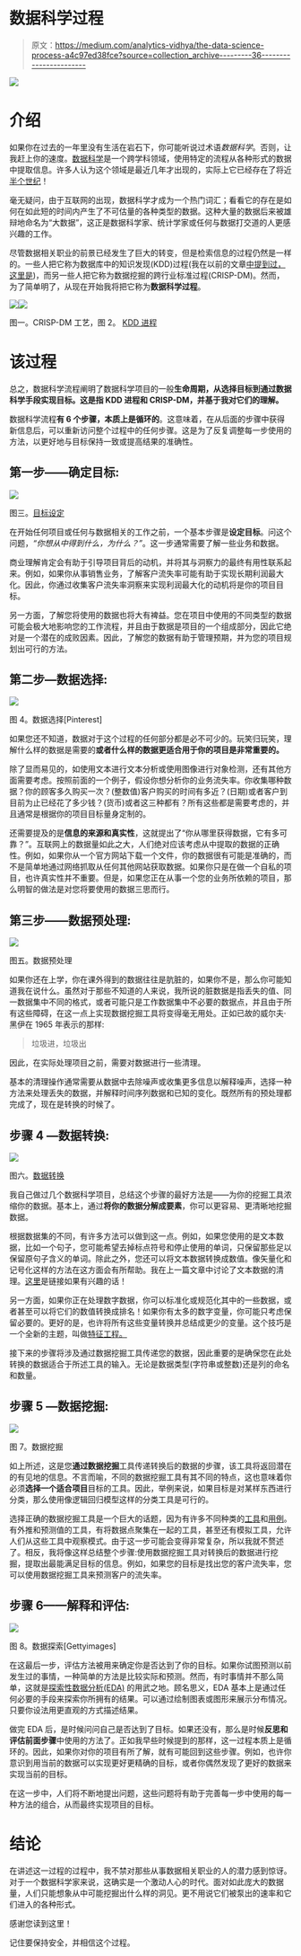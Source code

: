 # 数据科学过程

> 原文：<https://medium.com/analytics-vidhya/the-data-science-process-a4c97ed38fce?source=collection_archive---------36----------------------->

![](img/b162c23d224c88d29e848ac0c990d92f.png)

# 介绍

如果你在过去的一年里没有生活在岩石下，你可能听说过术语*数据科学*。否则，让我赶上你的速度。[数据科学](https://simplystatistics.org/2013/12/12/the-key-word-in-data-science-is-not-data-it-is-science/)是一个跨学科领域，使用特定的流程从各种形式的数据中提取信息。许多人认为这个领域是最近几年才出现的，实际上它已经存在了将近[半个世纪](http://10.1145/3076253)！

毫无疑问，由于互联网的出现，数据科学才成为一个热门词汇；看看它的存在是如何在如此短的时间内产生了不可估量的各种类型的数据。这种大量的数据后来被雄辩地命名为“大数据”，这正是数据科学家、统计学家或任何与数据打交道的人更感兴趣的工作。

尽管数据相关职业的前景已经发生了巨大的转变，但是检索信息的过程仍然是一样的。一些人把它称为数据库中的知识发现(KDD)过程(我在以前的文章[中提到过，这里是](/ai-in-plain-english/sentiment-classification-using-xgboost-7abdaf4771f9))，而另一些人把它称为数据挖掘的跨行业标准过程(CRISP-DM)。然而，为了简单明了，从现在开始我将把它称为**数据科学过程**。

![](img/3acff4be33adfe1468baa74c7dfad12e.png)![](img/4da6123c09d97070830830392c96943f.png)

图一。CRISP-DM 工艺，图 2。 [KDD 进程](https://infovis-wiki.net/wiki/Knowledge_Discovery_in_Databases_(KDD))

# 该过程

总之，数据科学流程阐明了数据科学项目的一般**生命周期，从选择目标到通过数据科学手段实现目标。这是指 KDD 进程和 CRISP-DM，并基于我对它们的理解。**

数据科学流程**有 6 个步骤，本质上是循环的**。这意味着，在从后面的步骤中获得新信息后，可以重新访问整个过程中的任何步骤。这是为了反复调整每一步使用的方法，以更好地与目标保持一致或提高结果的准确性。

## **第一步——确定目标:**

![](img/c33653056022e650d71228a0410756da.png)

图三。[目标设定](https://solopracticeuniversity.com/2019/10/23/how-million-dollar-attorneys-unleash-the-power-of-goal-setting/)

在开始任何项目或任何与数据相关的工作之前，一个基本步骤是**设定目标**。问这个问题，*“你想从中得到什么，为什么？”*。这一步通常需要了解一些业务和数据。

商业理解肯定会有助于引导项目背后的动机，并将其与洞察力的最终有用性联系起来。例如，如果你从事销售业务，了解客户流失率可能有助于实现长期利润最大化。因此，你通过收集客户流失率洞察来实现利润最大化的动机将是你的项目目标。

另一方面，了解您将使用的数据也将大有裨益。您在项目中使用的不同类型的数据可能会极大地影响您的工作流程，并且由于数据是项目的一个组成部分，因此它绝对是一个潜在的成败因素。因此，了解您的数据有助于管理预期，并为您的项目规划出可行的方法。

## **第二步—数据选择:**

![](img/331f34f5457953e8cc2b2cf110cb06ab.png)

图 4。数据选择[Pinterest]

如果您还不知道，数据对于这个过程的任何部分都是必不可少的。玩笑归玩笑，理解什么样的数据是需要的**或者什么样的数据更适合用于你的项目是非常重要的。**

除了显而易见的，如使用文本进行文本分析或使用图像进行对象检测，还有其他方面需要考虑。按照前面的一个例子，假设你想分析你的业务流失率。你收集哪种数据？你的顾客多久购买一次？(整数值)客户购买的时间有多近？(日期)或者客户到目前为止已经花了多少钱？(货币)或者这三种都有？所有这些都是需要考虑的，并且通常是根据你的项目目标量身定制的。

还需要提及的是**信息的来源和真实性**，这就提出了“你从哪里获得数据，它有多可靠？”。互联网上的数据量如此之大，人们绝对应该考虑从中提取的数据的正确性。例如，如果你从一个官方网站下载一个文件，你的数据很有可能是准确的，而不是简单地通过网络抓取从任何其他网站获取数据。如果你只是在做一个自私的项目，也许真实性并不重要。但是，如果您正在从事一个您的业务所依赖的项目，那么明智的做法是对您将要使用的数据三思而行。

## **第三步——数据预处理:**

![](img/a3f925e87a11d91a79c25f1a5851e2fb.png)

图五。数据预处理

如果你还在上学，你在课外得到的数据往往是肮脏的，如果你不是，那么你可能知道我在说什么。虽然对于那些不知道的人来说，我所说的脏数据是指丢失的值、同一数据集中不同的格式，或者可能只是工作数据集中不必要的数据点，并且由于所有这些障碍，在这一点上实现数据挖掘工具将变得毫无用处。正如已故的威尔夫·黑伊在 1965 年表示的那样:

> 垃圾进，垃圾出

因此，在实际处理项目之前，需要对数据进行一些清理。

基本的清理操作通常需要从数据中去除噪声或收集更多信息以解释噪声，选择一种方法来处理丢失的数据，并解释时间序列数据和已知的变化。既然所有的预处理都完成了，现在是转换的时候了。

## **步骤 4 —数据转换:**

![](img/af913fce3a33f2bbc5852b59acb90e67.png)

图六。[数据转换](https://www.alooma.com/blog/what-is-data-transformation)

我自己做过几个数据科学项目，总结这个步骤的最好方法是——为你的挖掘工具浓缩你的数据。基本上，通过**将你的数据分解成要素**，你可以更容易、更清晰地挖掘数据。

根据数据集的不同，有许多方法可以做到这一点。例如，如果您使用的是文本数据，比如一个句子，您可能希望去掉标点符号和停止使用的单词，只保留那些足以保留原句子含义的单词。除此之外，您还可以将文本数据转换成数值。像矢量化和记号化这样的方法在这方面会有所帮助。我在上一篇文章中讨论了文本数据的清理。[这里](/ai-in-plain-english/sentiment-classification-using-xgboost-7abdaf4771f9)是链接如果有兴趣的话！

另一方面，如果你正在处理数字数据，你可以标准化或规范化其中的一些数据，或者甚至可以将它们的数值转换成排名！如果你有太多的数字变量，你可能只考虑保留必要的。更好的是，也许将所有这些变量转换并总结成更少的变量。这个技巧是一个全新的主题，叫做[特征工程。](https://www.kdnuggets.com/2018/12/feature-engineering-explained.html)

接下来的步骤将涉及通过数据挖掘工具传递您的数据，因此重要的是确保您在此处转换的数据适合于所述工具的输入。无论是数据类型(字符串或整数)还是列的命名和数量。

## **步骤 5 —数据挖掘:**

![](img/8dae3d0b342d3ca4d0018d57cd432f9b.png)

图 7。数据挖掘

如上所述，这是您**通过数据挖掘**工具传递转换后的数据的步骤，该工具将返回潜在的有见地的信息。不言而喻，不同的数据挖掘工具有其不同的特点，这也意味着你必须**选择一个适合项目**目标的工具。因此，举例来说，如果目标是对某样东西进行分类，那么使用像逻辑回归模型这样的分类工具是可行的。

选择正确的数据挖掘工具是一个巨大的话题，因为有许多不同种类的[工具](https://datascience.foundation/sciencewhitepaper/data-mining:-models-and-methods)和[用例](https://www.datasciencecentral.com/profiles/blogs/the-7-most-important-data-mining-techniques)。有外推和预测值的工具，有将数据点聚集在一起的工具，甚至还有模拟工具，允许人们从这些工具中观察模式。由于这一步可能会变得非常复杂，所以我就不赘述了。相反，我将像这样总结整个步骤:使用数据挖掘工具对转换后的数据进行挖掘，提取出最能满足目标的信息。例如，如果您的目标是找出您的客户流失率，您可以使用数据挖掘工具来预测客户的流失率。

## **步骤 6——解释和评估:**

![](img/9e41dd21d3303d16d14693755e8a3342.png)

图 8。数据探索[Gettyimages]

在这最后一步，评估方法被用来确定你是否达到了你的目标。如果你试图预测以前发生过的事情，一种简单的方法是比较实际和预测。然而，有时事情并不那么简单，这就是[探索性数据分析(EDA)](https://www.omnisci.com/learn/data-exploration) 的用武之地。顾名思义，EDA 基本上是通过任何必要的手段来探索你所拥有的结果。可以通过绘制图表或图形来展示分布情况。只要你设法用更直观的方式描述结果。

做完 EDA 后，是时候问问自己是否达到了目标。如果还没有，那么是时候**反思和评估前面步骤**中使用的方法了。正如我早些时候提到的那样，这一过程本质上是循环的。因此，如果你对你的项目有所了解，就有可能回到这些步骤。例如，也许你意识到用当前的数据可以实现更好更精确的目标，或者你偶然发现了更好的数据来实现当前的目标。

在这一步中，人们将不断地提出问题，这些问题将有助于完善每一步中使用的每一种方法的组合，从而最终实现项目的目标。

# 结论

在讲述这一过程的过程中，我不禁对那些从事数据相关职业的人的潜力感到惊讶。对于一个数据科学家来说，这确实是一个激动人心的时代。面对如此庞大的数据量，人们只能想象从中可能挖掘出什么样的洞见。更不用说它们被泵出的速率和它们进入的各种形式。

感谢您读到这里！

记住要保持安全，并相信这个过程。